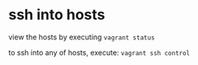 # ssh into hosts
view the hosts by executing
`vagrant status`

to ssh into any of hosts, execute:
`vagrant ssh control`